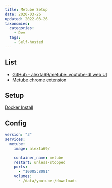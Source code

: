 ```yaml
---
title: Metube Setup
date: 2020-03-26
updated: 2022-03-26
taxonomies:
  categories:
    - Dev
  tags:
    - Self-hosted
---
```


## List

- [GitHub - alexta69/metube: youtube-dl web UI](https://github.com/alexta69/metube)
- [Metube chrome extension](https://chrome.google.com/webstore/detail/metube-downloader/fbmkmdnlhacefjljljlbhkodfmfkijdh)

## Setup

[Docker Install](https://docs.docker.com/engine/install/)

## Config

```yaml
version: "3"
services:
  metube:
    image: alexta69/

    container_name: metube
    restart: unless-stopped
    ports:
      - "10005:8081"
    volumes:
      - /data/youtube:/downloads
```
